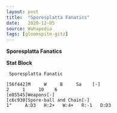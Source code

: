 ```yaml
---
layout: post
title:  "Sporesplatta Fanatics"
date:   2020-12-05
source: Wahapedia
tags: [gloomspite-gitz]
---
```


**Sporesplatta Fanatics**

**Stat Block**
```
 Sporesplatta Fanatic
```

```
[56f442]M     W     B     Sa    [-]
2     1     10    6     
[e85545]Weapons[-]
[c6c930]Spore-ball and Chain[-]
1"     A:D3   H:2+   W:4+   R:-1   D:D3  
```


